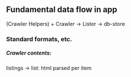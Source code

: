 ## Fundamental data flow in app

(Crawler Helpers) + Crawler -> Lister -> db-store

### Standard formats, etc.

##### Crawler contents:

listings -> list: html parsed per item